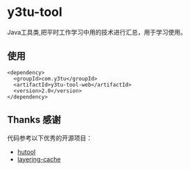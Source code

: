 # y3tu-tool
Java工具类,把平时工作学习中用的技术进行汇总，用于学习使用。

## 使用

    <dependency>
      <groupId>com.y3tu</groupId>
      <artifactId>y3tu-tool-web</artifactId>
      <version>2.0</version>
    </dependency>

## Thanks 感谢

代码参考以下优秀的开源项目：

- [hutool](https://gitee.com/loolly/hutool)
- [layering-cache](https://github.com/xiaolyuh/layering-cache) 


